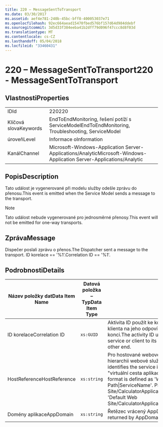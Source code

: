 ```yaml
---
title: 220 – MessageSentToTransport
ms.date: 03/30/2017
ms.assetid: aef4e781-240b-45bc-bff8-400053037e71
ms.openlocfilehash: 92ec664aead15470fbed576bf157d64d984ddebf
ms.sourcegitcommit: 3d5d33f384eeba41b2dff79d096f47ccc8d8f03d
ms.translationtype: MT
ms.contentlocale: cs-CZ
ms.lasthandoff: 05/04/2018
ms.locfileid: "33460431"
---
```

# <a name="220---messagesenttotransport"></a><span data-ttu-id="d8f1b-102">220 – MessageSentToTransport</span><span class="sxs-lookup"><span data-stu-id="d8f1b-102">220 - MessageSentToTransport</span></span>
## <a name="properties"></a><span data-ttu-id="d8f1b-103">Vlastnosti</span><span class="sxs-lookup"><span data-stu-id="d8f1b-103">Properties</span></span>  
  
|||  
|-|-|  
|<span data-ttu-id="d8f1b-104">ID</span><span class="sxs-lookup"><span data-stu-id="d8f1b-104">Id</span></span>|<span data-ttu-id="d8f1b-105">220</span><span class="sxs-lookup"><span data-stu-id="d8f1b-105">220</span></span>|  
|<span data-ttu-id="d8f1b-106">Klíčová slova</span><span class="sxs-lookup"><span data-stu-id="d8f1b-106">Keywords</span></span>|<span data-ttu-id="d8f1b-107">EndToEndMonitoring, řešení potíží s ServiceModel</span><span class="sxs-lookup"><span data-stu-id="d8f1b-107">EndToEndMonitoring, Troubleshooting, ServiceModel</span></span>|  
|<span data-ttu-id="d8f1b-108">úroveň</span><span class="sxs-lookup"><span data-stu-id="d8f1b-108">Level</span></span>|<span data-ttu-id="d8f1b-109">Informace o</span><span class="sxs-lookup"><span data-stu-id="d8f1b-109">Information</span></span>|  
|<span data-ttu-id="d8f1b-110">Kanál</span><span class="sxs-lookup"><span data-stu-id="d8f1b-110">Channel</span></span>|<span data-ttu-id="d8f1b-111">Microsoft-Windows-Application Server-Applications/Analytic</span><span class="sxs-lookup"><span data-stu-id="d8f1b-111">Microsoft-Windows-Application Server-Applications/Analytic</span></span>|  
  
## <a name="description"></a><span data-ttu-id="d8f1b-112">Popis</span><span class="sxs-lookup"><span data-stu-id="d8f1b-112">Description</span></span>  
 <span data-ttu-id="d8f1b-113">Tato událost je vygenerované při modelu služby odešle zprávu do přenosu.</span><span class="sxs-lookup"><span data-stu-id="d8f1b-113">This event is emitted when the Service Model sends a message to the transport.</span></span>  
  
> [!NOTE]
>  <span data-ttu-id="d8f1b-114">Tato událost nebude vygenerované pro jednosměrné přenosy.</span><span class="sxs-lookup"><span data-stu-id="d8f1b-114">This event will not be emitted for one-way transports.</span></span>  
  
## <a name="message"></a><span data-ttu-id="d8f1b-115">Zpráva</span><span class="sxs-lookup"><span data-stu-id="d8f1b-115">Message</span></span>  
 <span data-ttu-id="d8f1b-116">Dispečer poslali zprávu o přenos.</span><span class="sxs-lookup"><span data-stu-id="d8f1b-116">The Dispatcher sent a message to the transport.</span></span> <span data-ttu-id="d8f1b-117">ID korelace == '%1'.</span><span class="sxs-lookup"><span data-stu-id="d8f1b-117">Correlation ID == '%1'.</span></span>  
  
## <a name="details"></a><span data-ttu-id="d8f1b-118">Podrobnosti</span><span class="sxs-lookup"><span data-stu-id="d8f1b-118">Details</span></span>  
  
|<span data-ttu-id="d8f1b-119">Název položky dat</span><span class="sxs-lookup"><span data-stu-id="d8f1b-119">Data Item Name</span></span>|<span data-ttu-id="d8f1b-120">Datová položka – Typ</span><span class="sxs-lookup"><span data-stu-id="d8f1b-120">Data Item Type</span></span>|<span data-ttu-id="d8f1b-121">Popis</span><span class="sxs-lookup"><span data-stu-id="d8f1b-121">Description</span></span>|  
|--------------------|--------------------|-----------------|  
|<span data-ttu-id="d8f1b-122">ID korelace</span><span class="sxs-lookup"><span data-stu-id="d8f1b-122">Correlation ID</span></span>|`xs:GUID`|<span data-ttu-id="d8f1b-123">Aktivita ID použít ke korelaci `MessageSentToTransport` událostí ze služby nebo klienta na jeho odpovídající `MessageReceivedFromTransport` na druhém konci.</span><span class="sxs-lookup"><span data-stu-id="d8f1b-123">The activity ID used to correlate a `MessageSentToTransport` event from a service or client to its corresponding `MessageReceivedFromTransport` on the other end.</span></span>|  
|<span data-ttu-id="d8f1b-124">HostReference</span><span class="sxs-lookup"><span data-stu-id="d8f1b-124">HostReference</span></span>|`xs:string`|<span data-ttu-id="d8f1b-125">Pro hostované webové služby v tomto poli jednoznačně identifikuje v hierarchii webové služby.</span><span class="sxs-lookup"><span data-stu-id="d8f1b-125">For Web-hosted services, this field uniquely identifies the service in the Web hierarchy.</span></span> <span data-ttu-id="d8f1b-126">Formát je definovaný jako "virtuální cesta aplikace název webu&#124;virtuální cestu služby&#124;ServiceName'.</span><span class="sxs-lookup"><span data-stu-id="d8f1b-126">Its format is defined as 'Web Site Name Application Virtual Path&#124;Service Virtual Path&#124;ServiceName'.</span></span> <span data-ttu-id="d8f1b-127">Příklad: "Default Web Site/CalculatorApplication&#124;/CalculatorService.svc&#124;CalculatorService'.</span><span class="sxs-lookup"><span data-stu-id="d8f1b-127">Example: 'Default Web Site/CalculatorApplication&#124;/CalculatorService.svc&#124;CalculatorService'.</span></span>|  
|<span data-ttu-id="d8f1b-128">Domény aplikace</span><span class="sxs-lookup"><span data-stu-id="d8f1b-128">AppDomain</span></span>|`xs:string`|<span data-ttu-id="d8f1b-129">Řetězec vrácený AppDomain.CurrentDomain.FriendlyName.</span><span class="sxs-lookup"><span data-stu-id="d8f1b-129">The string returned by AppDomain.CurrentDomain.FriendlyName.</span></span>|
